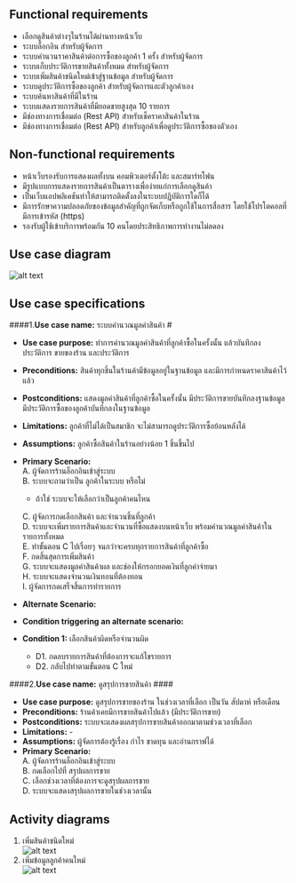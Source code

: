 ## Functional requirements ##
 - เลือกดูสินค้าต่างๆในร้านได้ผ่านทางหน้าเว็บ
 - ระบบล็อกอิน สำหรับผู้จัดการ
 - ระบบคำนวนราคาสินค้าต่อการซื้อของลูกค้า 1 ครั้ง สำหรับผู้จัดการ
 - ระบบเก็บประวัติการขายสินค้าทั้งหมด สำหรับผู้จัดการ
 - ระบบเพิ่มสินค้าชนิดใหม่เข้าสู่ฐานข้อมูล สำหรับผู้จัดการ
 - ระบบดูประวัติการซื้อของลูกค้า  สำหรับผู้จัดการและตัวลูกค้าเอง  
 - ระบบค้นหาสินค้าที่มีในร้าน
 - ระบบแสดงรายการสินค้าที่มียอดขายสูงสุด 10 รายการ
 - มีช่องทางการเชื่อมต่อ (Rest API) สำหรับเช็คราคาสินค้าในร้าน
 - มีช่องทางการเชื่อมต่อ (Rest API) สำหรับลูกค้าเพื่อดูประวัติการซื้อของตัวเอง

## Non-functional requirements ##
 -  หน้าเว็บรองรับการแสดงผลทั้งบน คอมพิวเตอร์ตั้งโต้ะ และสมาร์ทโฟน
 -  มีรูปแบบการแสดงรายการสินค้าเป็นตารางเพื่อง่ายแก่การเลือกดูสินค้า
 -  เป็นเว็บแอปพลิเคชันทำให้สามารถติดตั้งลงในระบบปฏิบัติการใดก็ได้
 -  มีการรักษาความปลอดภัยของข้อมูลสำคัญที่ถูกจัดเก็บหรือถูกใช้ในการสื่อสาร โดยใช้โปรโตคอลที่มีการเข้ารหัส (https)
 - รองรับผู้ใช้เข้าบริการพร้อมกัน 10 คนโดยประสิทธิภาพการทำงานไม่ลดลง

## Use case diagram ##
![alt text](http://ziko.kmi.tl/ooad/usecase3.png)

## Use case specifications ##
####1.**Use case name:** ระบบคำนวณมูลค่าสินค้า  #
 - **Use case purpose:** ทำการคำนวณมูลค่าสินค้าที่ลูกค้าซื้อในครั้งนั้น แล้วบันทึกลงประวัติการ
ขายของร้าน และประวัติการ  
 - **Preconditions:** สินค้าทุกชิ้นในร้านค้ามีข้อมูลอยู่ในฐานข้อมูล และมีการกำหนดราคาสินค้าไว้แล้ว
 - **Postconditions:** แสดงมูลค่าสินค้าที่ลูกค้าซื้อในครั้งนั้น มีประวัติการขายบันทึกลงฐานข้อมูล มีประวัติการซื้อของลูกค้าบันทึกลงในฐานข้อมูล  
 - **Limitations:** ลูกค้าที่ไม่ได้เป็นสมาชิก จะไม่สามารถดูประวัติการซื้อย้อนหลังได้
 - **Assumptions:** ลูกค้าซื้อสินค้าในร้านอย่างน้อย 1 ชิ้นขึ้นไป
 - **Primary Scenario:**  
   A. ผู้จัดการร้านล็อกอินเข้าสู่ระบบ  
   B. ระบบจะถามว่าเป็น ลูกค้าในระบบ หรือไม่  
     -   ถ้าใช่ ระบบจะให้เลือกว่าเป็นลูกค้าคนไหน
   
   C. ผู้จัดการกดเลือกสินค้า และจำนวนชิ้นที่ลูกค้า  
   D. ระบบจะเพิ่มรายการสินค้าและจำนวนที่ซื้อแสดงบนหน้าเว็บ พร้อมคำนวณมูลค่าสินค้าในรายการทั้งหมด  
   E. ทำขั้นตอน C ไปเรื่อยๆ จนกว่าจะครบทุกรายการสินค้าที่ลูกค้าซื้อ  
   F. กดสิ้นสุดการเพิ่มสินค้า  
   G. ระบบจะแสดงมูลค่าสินค้าผล และช่องให้กรอกยอดเงินที่ลูกค่าจ่ายมา  
   H. ระบบจะแสดงจำนวนเงินทอนที่ต้องทอน  
   I. ผู้จัดการกดเสร็จสิ้นการทำรายการ  
 - **Alternate Scenario:**
 - **Condition triggering an alternate scenario:**
 - **Condition 1:** เลือกสินค้าผิดหรือจำนวนผิด
     - D1. กดลบรายการสินค้าที่ต้องการจะแก้ไขรายการ  
     - D2. กลับไปทำตามขั้นตอน C ใหม่  
  

####2.**Use case name:** ดูสรุปการขายสินค้า  ####
 - **Use case purpose:** ดูสรุปการขายของร้าน ในช่วงเวลาที่เลือก เป็นวัน สัปดาห์ หรือเดือน  
 - **Preconditions:** ร้านค้าเคยมีการขายสินค้าไปแล้ว (มีประวัติการขาย)
 - **Postconditions:** ระบบจะแสดงผลสรุปการขายสินค้าออกมาตามช่วงเวลาที่เลือก  
 - **Limitations:** -
 - **Assumptions:** ผู้จัดการต้องรู้เรื่อง กำไร ขาดทุน และอ่านกราฟได้  
 - **Primary Scenario:**  
   A. ผู้จัดการร้านล็อกอินเข้าสู่ระบบ    
   B. กดเลือกไปที่ สรุปผลการขาย  
   C. เลือกช่วงเวลาที่ต้องการจะดูสรุปผลการขาย  
   D. ระบบจะแสดงสรุปผลการขายในช่วงเวลานั้น  

## Activity diagrams ##
1. เพิ่มสินค้าชนิดใหม่  
![alt text](http://ziko.kmi.tl/ooad/add.jpg)
2. เพิ่มข้อมูลลูกค้าคนใหม่  
![alt text](http://ziko.kmi.tl/ooad/regis2.jpg)
